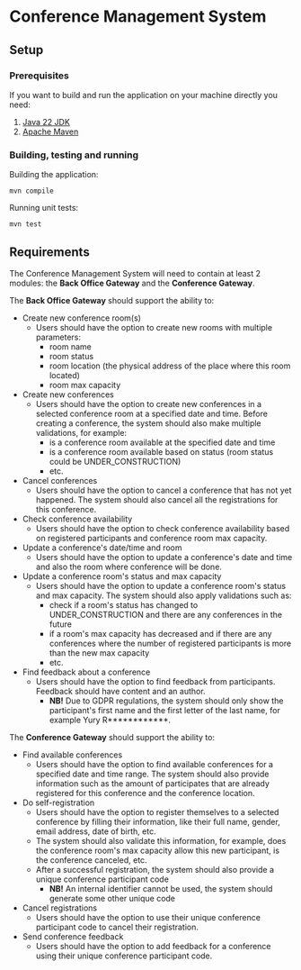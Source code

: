 # Conference Management System

## Setup

### Prerequisites

If you want to build and run the application on your machine directly you need:

1. [Java 22 JDK](https://www.oracle.com/java/technologies/downloads/#java22)
2. [Apache Maven](https://maven.apache.org/download.cgi)

### Building, testing and running

Building the application:

    mvn compile

Running unit tests:

    mvn test

## Requirements

The Conference Management System will need to contain at least 2 modules: the **Back Office Gateway** and the **Conference Gateway**.

The **Back Office Gateway** should support the ability to:

- Create new conference room(s)
  - Users should have the option to create new rooms with multiple parameters:
    - room name
    - room status
    - room location (the physical address of the place where this room located)
    - room max capacity
- Create new conferences
  - Users should have the option to create new conferences in a selected conference room at a specified date and time. Before creating a conference, the system should also make multiple validations, for example: 
    - is a conference room available at the specified date and time
    - is a conference room available based on status (room status could be UNDER_CONSTRUCTION)
    - etc.
- Cancel conferences
  - Users should have the option to cancel a conference that has not yet happened. The system should also cancel all the registrations for this conference.
- Check conference availability
  - Users should have the option to check conference availability based on registered participants and conference room max capacity.
- Update a conference's date/time and room
  - Users should have the option to update a conference's date and time and also the room where conference will be done.
- Update a conference room's status and max capacity
  - Users should have the option to update a conference room's status and max capacity. The system should also apply validations such as:
    - check if a room's status has changed to UNDER_CONSTRUCTION and there are any conferences in the future
    - if a room's max capacity has decreased and if there are any conferences where the number of registered participants is more than the new max capacity
    - etc.
- Find feedback about a conference
  - Users should have the option to find feedback from participants. Feedback should have content and an author.
    - **NB!** Due to GDPR regulations, the system should only show the participant's first name and the first letter of the last name, for example Yury R************.

The **Conference Gateway** should support the ability to:

- Find available conferences
  - Users should have the option to find available conferences for a specified date and time range. The system should also provide information such as the amount of participates that are already registered for this conference and the conference location.
- Do self-registration
  - Users should have the option to register themselves to a selected conference by filling their information, like their full name, gender, email address, date of birth, etc.
  - The system should also validate this information, for example, does the conference room's max capacity allow this new participant, is the conference canceled, etc.
  - After a successful registration, the system should also provide a unique conference participant code
    - **NB!** An internal identifier cannot be used, the system should generate some other unique code
- Cancel registrations
  - Users should have the option to use their unique conference participant code to cancel their registration.
- Send conference feedback
  - Users should have the option to add feedback for a conference using their unique conference participant code.
